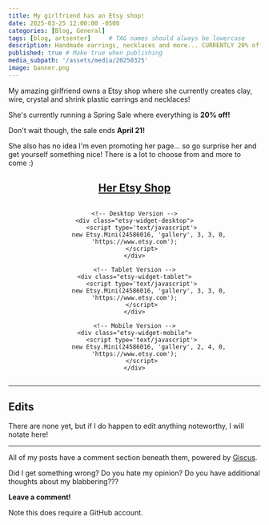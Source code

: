 ```yaml
---
title: My girlfriend has an Etsy shop!
date: 2025-03-25 12:00:00 -0500
categories: [Blog, General]
tags: [blog, artsenter]     # TAG names should always be lowercase
description: Handmade earrings, necklaces and more... CURRENTLY 20% off!
published: true # Make true when publishing
media_subpath: '/assets/media/20250325'
image: banner.png
---
```


My amazing girlfriend owns a Etsy shop where she currently creates clay, wire, crystal and shrink plastic earrings and necklaces!

She's currently running a Spring Sale where everything is **20% off!**

Don't wait though, the sale ends **April 21!**

She also has no idea I'm even promoting her page... so go surprise her and get yourself something nice! There is a lot to choose from and more to come :)

<h2 style="text-align: center;">
<a href = "https://www.etsy.com/shop/ArtSenter">Her Etsy Shop</a>
</h2>


<!-- Embed Etsy Module -->
<div style="text-align:center; max-width: 100%; overflow-x: auto;">
    <script type='text/javascript' src='https://www.etsy.com/assets/js/etsy_mini_shop.js'></script>

    <!-- Desktop Version -->
    <div class="etsy-widget-desktop">
        <script type='text/javascript'>
            new Etsy.Mini(24586016, 'gallery', 3, 3, 0, 'https://www.etsy.com');
        </script>
    </div>

    <!-- Tablet Version -->
    <div class="etsy-widget-tablet">
        <script type='text/javascript'>
            new Etsy.Mini(24586016, 'gallery', 3, 3, 0, 'https://www.etsy.com');
        </script>
    </div>

    <!-- Mobile Version -->
    <div class="etsy-widget-mobile">
        <script type='text/javascript'>
            new Etsy.Mini(24586016, 'gallery', 2, 4, 0, 'https://www.etsy.com');
        </script>
    </div>
</div>

<style>
/* Default: show desktop version */
.etsy-widget-desktop {
    display: block;
}

.etsy-widget-tablet,
.etsy-widget-mobile {
    display: none;
}

/* Tablet (between 768px and 1024px) */
@media screen and (min-width: 768px) and (max-width: 1024px) {
    .etsy-widget-desktop {
        display: none;
    }

    .etsy-widget-tablet {
        display: block;
    }
}

/* Mobile (up to 767px) */
@media screen and (max-width: 767px) {
    .etsy-widget-desktop,
    .etsy-widget-tablet {
        display: none;
    }

    .etsy-widget-mobile {
        display: block;
    }
}
</style>

---

## Edits

There are none yet, but if I do happen to edit anything noteworthy, I will notate here!

---

All of my posts have a comment section beneath them, powered by [Giscus](https://giscus.app/).

Did I get something wrong? Do you hate my opinion? Do you have additional thoughts about my blabbering???

**Leave a comment!**

Note this does require a GitHub account.